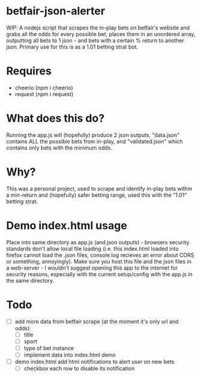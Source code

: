 # betfair-json-alerter
WIP: A nodejs script that scrapes the in-play bets on betfair's website and grabs all the odds for every possible bet, places them in an unordered array, outputting all bets to 1 json - and bets with a certain % return to another json. Primary use for this is as a 1.01 betting strat bot.

# Requires
- cheerio (npm i cheerio)
- request (npm i request)

# What does this do?
Running the app.js will (hopefully) produce 2 json outputs, "data.json" contains ALL the possible bets from in-play, and "validated.json" which contains only bets with the minimum odds.

# Why?
This was a personal project, used to scrape and identify in-play bets within a min-return and (hopefully) safer betting range, used this with the "1.01" betting strat.

# Demo index.html usage
Place into same directory as app.js (and json outputs) - browsers security standards don't allow local file loading (i.e. this index.html loaded into firefox cannot load the .json files, console.log recieves an error about CORS or something, annoyingly). Make sure you host this file and the json files in a web-server - I wouldn't suggest opening this app to the internet for security reasons, especially with the current setup/config with the app.js in the same directory.

# Todo
- [ ] add more data from betfair scrape (at the moment it's only url and odds):
  - [ ] title
  - [ ] sport
  - [ ] type of bet instance
  - [ ] implement data into index.html demo
- [ ] demo index.html add html notifications to alert user on new bets
  - [ ] checkbox each row to disable its notification
